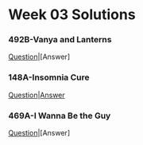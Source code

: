 # Week 03 Solutions

### 492B-Vanya and Lanterns

[Question](http://codeforces.com/problemset/problem/492/B)|[Answer]

### 148A-Insomnia Cure

[Question](http://codeforces.com/problemset/problem/148/A)|[Answer](http://codeforces.com/contest/148/submission/42937887)

### 469A-I Wanna Be the Guy

[Question](http://codeforces.com/problemset/problem/469/A)|[Answer]
